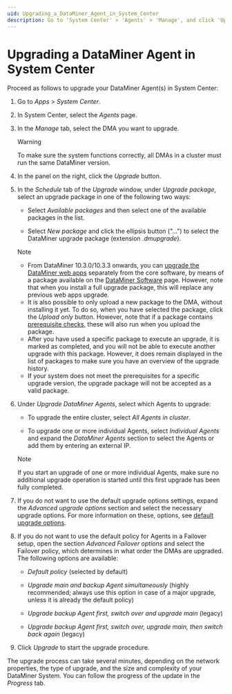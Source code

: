 ```yaml
---
uid: Upgrading_a_DataMiner_Agent_in_System_Center
description: Go to 'System Center' > 'Agents' > 'Manage', and click 'Upgrade'. Make sure you upgrade all DataMiner Agents in a DMS to the same version.
---
```


# Upgrading a DataMiner Agent in System Center

Proceed as follows to upgrade your DataMiner Agent(s) in System Center:

1. Go to *Apps* > *System Center*.

1. In System Center, select the *Agents* page.

1. In the *Manage* tab, select the DMA you want to upgrade.

   > [!WARNING]
   > To make sure the system functions correctly, all DMAs in a cluster must run the same DataMiner version.

1. In the panel on the right, click the *Upgrade* button.

1. In the *Schedule* tab of the *Upgrade* window, under *Upgrade package*, select an upgrade package in one of the following two ways:

   - Select *Available packages* and then select one of the available packages in the list.

   - Select *New package* and click the ellipsis button ("...") to select the DataMiner upgrade package (extension *.dmupgrade*).

   > [!NOTE]
   >
   > - From DataMiner 10.3.0/10.3.3 onwards, you can [upgrade the DataMiner web apps](xref:Upgrading_Downgrading_Webapps) separately from the core software, by means of a package available on the [DataMiner Software](https://community.dataminer.services/downloads/) page. However, note that when you install a full upgrade package, this will replace any previous web apps upgrade.
   > - It is also possible to only upload a new package to the DMA, without installing it yet. To do so, when you have selected the package, click the *Upload only* button. However, note that if a package contains [prerequisite checks](xref:Preparing_to_upgrade_a_DataMiner_Agent#prerequisite-checks), these will also run when you upload the package.
   > - After you have used a specific package to execute an upgrade, it is marked as completed, and you will not be able to execute another upgrade with this package. However, it does remain displayed in the list of packages to make sure you have an overview of the upgrade history.
   > - If your system does not meet the prerequisites for a specific upgrade version, the upgrade package will not be accepted as a valid package.

1. Under *Upgrade DataMiner Agents*, select which Agents to upgrade:

   - To upgrade the entire cluster, select *All Agents in cluster*.

   - To upgrade one or more individual Agents, select *Individual Agents* and expand the *DataMiner Agents* section to select the Agents or add them by entering an external IP.

   > [!NOTE]
   > If you start an upgrade of one or more individual Agents, make sure no additional upgrade operation is started until this first upgrade has been fully completed.

1. If you do not want to use the default upgrade options settings, expand the *Advanced upgrade options* section and select the necessary upgrade options. For more information on these, options, see [default upgrade options](xref:Configuring_the_default_upgrade_options).

1. If you do not want to use the default policy for Agents in a Failover setup, open the section *Advanced Failover options* and select the Failover policy, which determines in what order the DMAs are upgraded. The following options are available:

   - *Default policy* (selected by default)

   - *Upgrade main and backup Agent simultaneously* (highly recommended; always use this option in case of a major upgrade, unless it is already the default policy)

   - *Upgrade backup Agent first, switch over and upgrade main* (legacy)

   - *Upgrade backup Agent first, switch over, upgrade main, then switch back again* (legacy)

1. Click *Upgrade* to start the upgrade procedure.

The upgrade process can take several minutes, depending on the network properties, the type of upgrade, and the size and complexity of your DataMiner System. You can follow the progress of the update in the *Progress* tab.
